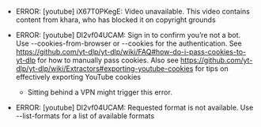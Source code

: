 - ERROR: [youtube] iX67T0PKegE: Video unavailable. This video contains content from khara, who has blocked it on copyright grounds
- ERROR: [youtube] Dl2vf04UCAM: Sign in to confirm you’re not a bot. Use --cookies-from-browser or --cookies for the authentication. See https://github.com/yt-dlp/yt-dlp/wiki/FAQ#how-do-i-pass-cookies-to-yt-dlp for how to manually pass cookies. Also see https://github.com/yt-dlp/yt-dlp/wiki/Extractors#exporting-youtube-cookies for tips on effectively exporting YouTube cookies

  - Sitting behind a VPN might trigger this error.

- ERROR: [youtube] Dl2vf04UCAM: Requested format is not available. Use --list-formats for a list of available formats
